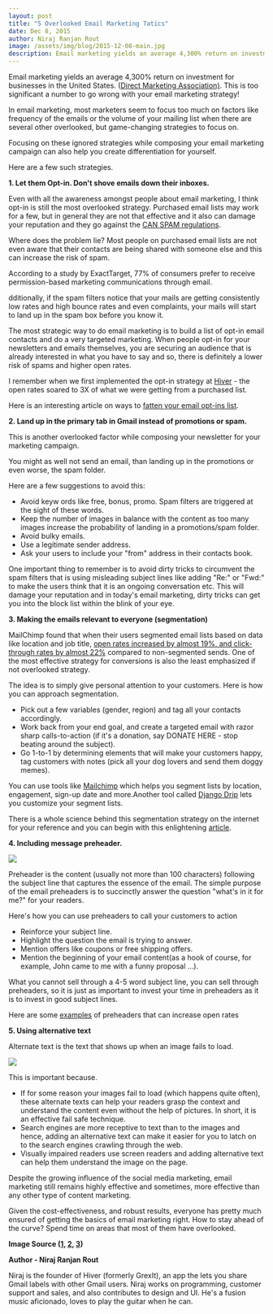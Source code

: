 ```yaml
---
layout: post
title: "5 Overlooked Email Marketing Tatics"
date: Dec 8, 2015
author: Niraj Ranjan Rout
image: /assets/img/blog/2015-12-08-main.jpg
description: Email marketing yields an average 4,300% return on investment for businesses in the United States. (Direct Marketing Association). This is too significant a number to go wrong with your email marketing strategy!
---
```


<p>Email marketing yields an average 4,300% return on investment for businesses in the United States. (<a target="_blank" href="http://www.copyblogger.com/email-marketing/">Direct Marketing Association)</a>. This is too significant a number to go wrong with your email marketing strategy!</p>
<p>In email marketing, most marketers seem to focus too much on factors like frequency of the emails or the volume of your mailing list when there are several other overlooked, but game-changing strategies to focus on.</p>
<p>Focusing on these ignored strategies while composing your email marketing campaign can also help you create differentiation for yourself.</p>
<p>Here are a few such strategies.</p>
<p><strong>1. Let them Opt-in. Don&#39;t shove emails down their inboxes.</strong></p>
<p>Even with all the awareness amongst people about email marketing, I think opt-in is still the most overlooked strategy. Purchased email lists may work for a few, but in general they are not that effective and it also can damage your reputation and they go against the <a target="_blank" href="https://www.ftc.gov/tips-advice/business-center/guidance/can-spam-act-compliance-guide-business">CAN SPAM regulations</a>.</p>
<p>Where does the problem lie? Most people on purchased email lists are not even aware that their contacts are being shared with someone else and this can increase the risk of spam.</p>
<p>According to a study by ExactTarget, 77% of consumers prefer to receive permission-based marketing communications through email.</p>
<p>dditionally, if the spam filters notice that your mails are getting consistently low rates and high bounce rates and even complaints, your mails will start to land up in the spam box before you know it.</p>
<p>The most strategic way to do email marketing is to build a list of opt-in email contacts and do a very targeted marketing. When people opt-in for your newsletters and emails themselves, you are securing an audience that is already interested in what you have to say and so, there is definitely a lower risk of spams and higher open rates.</p>
<p>I remember when we first implemented the opt-in strategy at <a target="_blank" href="http://hiverhq.com/">Hiver</a> - the open rates soared to 3X of what we were getting from a purchased list.</p>
<p>Here is an interesting article on ways to <a target="_blank" href="http://unbounce.com/email-marketing/increase-your-email-opt-ins-and-subscribers/">fatten your email opt-ins list</a>.</p>
<p><strong>2. Land up in the primary tab in Gmail instead of promotions or spam.</strong></p>
<p>This is another overlooked factor while composing your newsletter for your marketing campaign. </p>
<p>You might as well not send an email, than landing up in the promotions or even worse, the spam folder.</p>
<p>Here are a few suggestions to avoid this:</p>
<ul>
    <li>Avoid keyw
        ords like free, bonus, promo. Spam filters are triggered at the sight of these words.</li>
    <li>Keep the number of images in balance with the content as too many images increase the probability of landing in a promotions/spam folder.</li>
    <li>Avoid bulky emails.</li>
    <li>Use a legitimate sender address.</li>
    <li>Ask your users to include your &quot;from&quot; address in their contacts book.</li>
</ul>
<p>One important thing to remember is to avoid dirty tricks to circumvent the spam filters that is using misleading subject lines like adding &quot;Re:&quot; or &quot;Fwd:&quot;  to  make the users think that it is an ongoing conversation etc. This will damage your reputation and in today&#39;s email marketing, dirty tricks can get you into the block list within the blink of your eye.</p>
<p><strong>3. Making the emails relevant to everyone (segmentation)</strong></p>
<p>MailChimp found that when their users segmented email lists based on data like location and job title, <a target="_blank" href="http://mailchimp.com/resources/research/effects-of-list-segmentation-on-email-marketing-stats/">open rates increased by almost 19%, and click-through rates by almost 22%</a> compared to non-segmented sends. One of the most effective strategy for conversions is also the least emphasized if not overlooked strategy. </p>
<p>The idea is to simply give personal attention to your customers. Here is how you can approach segmentation.</p>
<ul>
    <li>Pick out a few variables (gender, region) and tag all your contacts accordingly.</li>
    <li>Work back from your end goal, and create a targeted email with razor sharp calls-to-action (if it&#39;s a donation, say DONATE HERE - stop beating around the subject).</li>
    <li>Go 1-to-1 by determining elements that will make your customers happy, tag customers with notes (pick all your dog lovers and send them doggy memes).</li>
</ul>
<p>You can use tools like <a target="_blank" href="http://mailchimp.com/">Mailchimp</a> which helps you segment lists by location, engagement, sign-up date and more.Another tool called <a target="_blank" href="https://github.com/zapier/django-drip">Django Drip</a> lets you customize your segment lists.</p>
<p>There is a whole science behind this segmentation strategy on the internet for your reference and you can begin with this enlightening <a target="_blank" href="https://zapier.com/learn/ultimate-guide-to-email-marketing-apps/email-list-segmentation-guide/">article</a>.</p>
<p><strong>4. Including message preheader.</strong></p>
<img src="/assets/img/blog/2015-12-08-body-1.jpg" class="img-responsive ma mt20 mb20">
<p>Preheader is the content (usually not more than 100 characters) following the subject line that captures the essence of the email. The simple purpose of the email preheaders is to succinctly answer the question &quot;what&#39;s in it for me?&quot; for your readers.</p>
<p>Here&#39;s how you can use preheaders to call your customers to action</p>
<ul>
    <li>Reinforce your subject line.</li>
    <li>Highlight the question the email is trying to answer.</li>
    <li>Mention offers like coupons or free shipping offers.</li>
    <li>Mention the beginning of your email content(as a hook of course, for example, John came to me with a funny proposal &#8230;).</li>
</ul>
<p>What you cannot sell through a 4-5 word subject line, you can sell through preheaders, so it is just as important to invest your time in preheaders as it is to invest in good subject lines.</p>
<p>Here are some <a target="_blank" href="http://www.emailmarketingtipps.de/2014/03/12/70-email-preheader-examples-that-drive-open-rates/">examples</a> of preheaders that can increase open rates</p>
<p><strong>5. Using alternative text</strong></p>
<p> Alternate text is the text that shows up when an image fails to load.</p>
<img src="/assets/img/blog/2015-12-08-body-2.jpg" class="img-responsive ma mt20 mb20">
<p>This is important because.</p>
<ul>
    <li>If for some reason your images fail to load (which happens quite often), these alternate texts can help your readers grasp the context and understand the content even without the help of pictures. In short, it is an effective fail safe technique.</li>
    <li>Search engines are more receptive to text than to the images and hence, adding an alternative text can make it easier for you to latch on to the search engines crawling through the web.</li>
    <li>Visually impaired readers use screen readers and adding alternative text can help them understand the image on the page.</li>
</ul>
<p>Despite the growing influence of the social media marketing, email marketing still remains highly effective and sometimes, more effective than any other type of content marketing. </p>
<p>Given the cost-effectiveness, and robust results, everyone has pretty much ensured of getting the basics of email marketing right. How to stay ahead of the curve? Spend time on areas that most of them have overlooked.</p>
<p><strong>Image Source (<a target="_blank" href="https://www.axonn.media/content-marketing/strategy/power-of-organised-email-inbox-test">1</a>, <a target="_blank" href="http://blog.mailermailer.com/tips-resources/qa-preheader-text-in-email-marketing">2</a>, <a target="_blank" href="http://www.wpbeginner.com/beginners-guide/image-alt-text-vs-image-title-in-wordpress-whats-the-difference/">3</a>)</strong></p>
<p><strong>Author - Niraj Ranjan Rout</strong></p>
<p>Niraj is the founder of Hiver (formerly GrexIt), an app the lets you share Gmail labels with other Gmail users. Niraj works on programming, customer support and sales, and also contributes to design and UI. He&#39;s a fusion music aficionado, loves to play the guitar when he can.</p>




